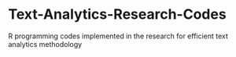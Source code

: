 # Text-Analytics-Research-Codes
R programming codes implemented in the research for efficient text analytics methodology
